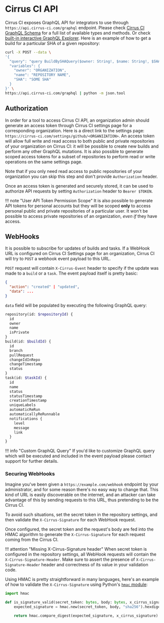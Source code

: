 # Cirrus CI API

Cirrus CI exposes GraphQL API for integrators to use through `https://api.cirrus-ci.com/graphql` endpoint. Please check
[Cirrus CI GraphQL Schema](https://github.com/cirruslabs/cirrus-ci-web/blob/master/schema.gql) for a full list of 
available types and methods. Or check [built-in interactive GraphQL Explorer](http://cirrus-ci.com/explorer). Here is an example of how to get a build for a particular SHA of a given repository:

```bash
curl -X POST --data \
'{
  "query": "query BuildBySHAQuery($owner: String!, $name: String!, $SHA: String) { searchBuilds(repositoryOwner: $owner, repositoryName: $name, SHA: $SHA) { id } }",
  "variables": {
    "owner": "ORGANIZATION",
    "name": "REPOSITORY NAME",
    "SHA": "SOME SHA"
  }
}' \
https://api.cirrus-ci.com/graphql | python -m json.tool
```

## Authorization

In order for a tool to access Cirrus CI API, an organization admin should generate an access token through Cirrus CI settings page
for a corresponding organization. Here is a direct link to the settings page: `https://cirrus-ci.com/settings/github/<ORGANIZATION>`.
An access token will allow full write and read access to both public and private repositories of your organization on Cirrus CI:
it will be possible to create new builds and perform any other GraphQL mutations. It is also possible to generate scoped
access tokens for a subset of repositories to perform read or write operations on the same settings page.

Note that if you only need read access to public repositories of your organization you can skip this step and don't provide `Authorization` header.

Once an access token is generated and securely stored, it can be used to authorize API requests by setting `Authorization`
header to `Bearer $TOKEN`.

!!! note "User API Token Permission Scope"
    It is also possible to generate API tokens for personal accounts but they will be scoped **only** to access personal public and private repositories
    of a particular user. It won't be possible to access private repositories of an organization, _even if_ they have access.

## WebHooks

It is possible to subscribe for updates of builds and tasks. If a WebHook URL is configured on Cirrus CI Settings page for 
an organization, Cirrus CI will try to `POST` a webhook event payload to this URL.

`POST` request will contain `X-Cirrus-Event` header to specify if the update was made to a `build` or a `task`. The event 
payload itself is pretty basic:

```json
{
  "action": "created" | "updated",
  "data": ...
}
```

`data` field will be populated by executing the following GraphQL query:

```graphql
repository(id: $repositoryId) {
  id
  owner
  name
  isPrivate
}
build(id: $buildId) {
  id
  branch
  pullRequest
  changeIdInRepo
  changeTimestamp
  status
}
task(id: $taskId) {
  id
  name
  status
  statusTimestamp
  creationTimestamp
  uniqueLabels
  automaticReRun
  automaticallyReRunnable
  notifications {
    level
    message
    link
  }
}
```

!!! info "Custom GraphQL Query"
    If you'd like to customize GraphQL query which will be executed and included in the event payload please contact support
    for further details.

### Securing WebHooks

Imagine you've been given a `https://example.com/webhook` endpoint by your administrator, and for some reason there's no easy way to change that. This kind of URL is easily discoverable on the internet, and an attacker can take advantage of this by sending requests to this URL, thus pretending to be the Cirrus CI.

To avoid such situations, set the secret token in the repository settings, and then validate the `X-Cirrus-Signature` for each WebHook request.

Once configured, the secret token and the request's body are fed into the HMAC algorithm to generate the `X-Cirrus-Signature` for each request coming from the Cirrus CI.

!!! attention "Missing X-Cirrus-Signature header"
    When secret token is configured in the repository settings, all WebHook requests will contain the `X-Cirrus-Signature-Header`. Make sure to assert the presence of `X-Cirrus-Signature-Header` header and correctness of its value in your validation code.

Using HMAC is pretty straightforward in many languages, here's an example of how to validate the `X-Cirrus-Signature` using Python's [`hmac` module](https://docs.python.org/3/library/hmac.html):

```python
import hmac

def is_signature_valid(secret_token: bytes, body: bytes, x_cirrus_signature: str) -> bool:
    expected_signature = hmac.new(secret_token, body, "sha256").hexdigest()

    return hmac.compare_digest(expected_signature, x_cirrus_signature)
```
